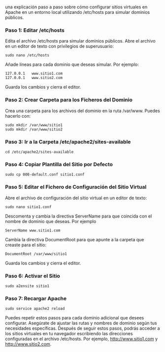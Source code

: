 #

una explicación paso a paso sobre cómo configurar sitios virtuales en Apache en un entorno local utilizando /etc/hosts para simular dominios públicos.

### Paso 1: Editar /etc/hosts

Edita el archivo /etc/hosts para simular dominios públicos. Abre el archivo en un editor de texto con privilegios de superusuario:

```
sudo nano /etc/hosts
```

Añade líneas para cada dominio que deseas simular. Por ejemplo:

```
127.0.0.1   www.sitio1.com
127.0.0.1   www.sitio2.com
```
Guarda los cambios y cierra el editor.

### Paso 2: Crear Carpeta para los Ficheros del Dominio

Crea una carpeta para los archivos del dominio en la ruta /var/www. Puedes hacerlo con:

```
sudo mkdir /var/www/sitio1
sudo mkdir /var/www/sitio2
```

### Paso 3: Ir a la Carpeta /etc/apache2/sites-available

```
cd /etc/apache2/sites-available
```

### Paso 4: Copiar Plantilla del Sitio por Defecto

```
sudo cp 000-default.conf sitio1.conf
```

### Paso 5: Editar el Fichero de Configuración del Sitio Virtual

Abre el archivo de configuración del sitio virtual en un editor de texto:

```
sudo nano sitio1.conf
```
Descomenta y cambia la directiva ServerName para que coincida con el nombre de dominio que deseas. Por ejemplo

```
ServerName www.sitio1.com
```

Cambia la directiva DocumentRoot para que apunte a la carpeta que creaste para el sitio:

```
DocumentRoot /var/www/sitio1
```

Guarda los cambios y cierra el editor.

### Paso 6: Activar el Sitio

```
sudo a2ensite sitio1
```

### Paso 7: Recargar Apache

```
sudo service apache2 reload
```

Puedes repetir estos pasos para cada dominio adicional que desees configurar. Asegúrate de ajustar las rutas y nombres de dominio según tus necesidades específicas. Después de seguir estos pasos, podrás acceder a los sitios virtuales en tu navegador escribiendo las direcciones configuradas en el archivo /etc/hosts. Por ejemplo, http://www.sitio1.com y http://www.sitio2.com.



